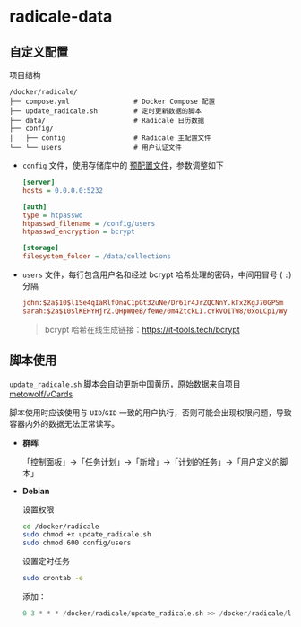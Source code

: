 # radicale-data

## 自定义配置

项目结构

```
/docker/radicale/
├── compose.yml                # Docker Compose 配置
├── update_radicale.sh         # 定时更新数据的脚本
├── data/                      # Radicale 日历数据
├── config/
│   ├── config                 # Radicale 主配置文件
└── └── users                  # 用户认证文件
```

- `config` 文件，使用存储库中的 [预配置文件](https://github.com/tomsquest/docker-radicale/blob/master/config)，参数调整如下

    ```ini
    [server]
    hosts = 0.0.0.0:5232
    
    [auth]
    type = htpasswd
    htpasswd_filename = /config/users
    htpasswd_encryption = bcrypt
    
    [storage]
    filesystem_folder = /data/collections
    ```

- `users` 文件，每行包含用户名和经过 bcrypt 哈希处理的密码，中间用冒号 ( `:`) 分隔

  ```ini
  john:$2a$10$l1Se4qIaRlfOnaC1pGt32uNe/Dr61r4JrZQCNnY.kTx2KgJ70GPSm
  sarah:$2a$10$lKEHYHjrZ.QHpWQeB/feWe/0m4ZtckLI.cYkVOITW8/0xoLCp1/Wy
  ```

  > bcrypt 哈希在线生成链接：https://it-tools.tech/bcrypt

## 脚本使用

`update_radicale.sh` 脚本会自动更新中国黄历，原始数据来自项目 [metowolf/vCards](https://github.com/metowolf/vCards)

脚本使用时应该使用与 `UID`/`GID` 一致的用户执行，否则可能会出现权限问题，导致容器内外的数据无法正常读写。

- **群晖**

  「控制面板」→「任务计划」→「新增」→「计划的任务」→「用户定义的脚本」

- **Debian** 

  设置权限

  ```bash
  cd /docker/radicale
  sudo chmod +x update_radicale.sh
  sudo chmod 600 config/users
  ```

  设置定时任务

  ```bash
  sudo crontab -e
  ```

  添加：

  ```swift
  0 3 * * * /docker/radicale/update_radicale.sh >> /docker/radicale/logs/update_radicale.log 2>&1
  ```

  
